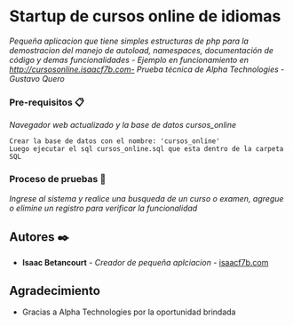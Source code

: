 # Startup de cursos online de idiomas

_Pequeña aplicacion que tiene simples estructuras de php para la demostracion del manejo de autoload, namespaces, documentación de código y demas funcionalidades - Ejemplo en funcionamiento en http://cursosonline.isaacf7b.com- Prueba técnica de Alpha Technologies - Gustavo Quero_

### Pre-requisitos 📋

_Navegador web actualizado y la base de datos cursos_online_

```
Crear la base de datos con el nombre: 'cursos_online'
Luego ejecutar el sql cursos_online.sql que esta dentro de la carpeta SQL
```

### Proceso de pruebas 🔧

_Ingrese al sistema y realice una busqueda de un curso o examen, agregue o elimine un registro para verificar la funcionalidad_

## Autores ✒️

* **Isaac Betancourt** - *Creador de pequeña aplciacion* - [isaacf7b.com](https://github.com/Isaac12021991)

## Agradecimiento

* Gracias a Alpha Technologies por la oportunidad brindada